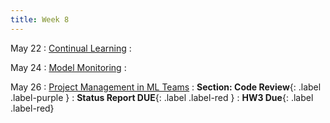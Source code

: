 ```yaml
---
title: Week 8 
---
```


May 22
: [Continual Learning](#)
  : 


May 24
: [Model Monitoring](#)
  : 

May 26
: [Project Management in ML Teams](#)
  : **Section: Code Review**{: .label .label-purple }
  : **Status Report DUE**{: .label .label-red }
  : **HW3 Due**{: .label .label-red}